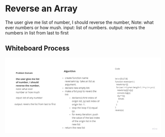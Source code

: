 # Reverse an Array
The user give me list of number, I should reverse the number,
Note: what ever numbers or how mush.
input: list of numbers.
output: revers the numbers in list from last to first

## Whiteboard Process
![Reverse an Array](../reverseArray.jpg)



<!-- ## Approach & Efficiency
What approach did you take? Discuss Why. What is the Big O space/time for this approach? -->
